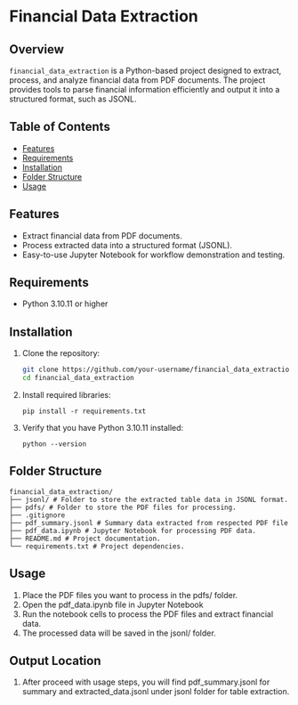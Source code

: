# Financial Data Extraction

## Overview
`financial_data_extraction` is a Python-based project designed to extract, process, and analyze financial data from PDF documents. The project provides tools to parse financial information efficiently and output it into a structured format, such as JSONL.


## Table of Contents

- [Features](#features)
- [Requirements](#requirements)
- [Installation](#installation)
- [Folder Structure](#folder-structure)
- [Usage](#usage)


## Features
- Extract financial data from PDF documents.
- Process extracted data into a structured format (JSONL).
- Easy-to-use Jupyter Notebook for workflow demonstration and testing.

## Requirements
- Python 3.10.11 or higher

## Installation
1. Clone the repository:
   ```bash
   git clone https://github.com/your-username/financial_data_extraction.git
   cd financial_data_extraction
   ```
2. Install required libraries:
    ```
    pip install -r requirements.txt
    ```

3. Verify that you have Python 3.10.11 installed:
    ```
    python --version
    ```

## Folder Structure
    financial_data_extraction/
    ├── jsonl/ # Folder to store the extracted table data in JSONL format.
    ├── pdfs/ # Folder to store the PDF files for processing.
    ├── .gitignore
    ├── pdf_summary.jsonl # Summary data extracted from respected PDF file
    ├── pdf_data.ipynb # Jupyter Notebook for processing PDF data.
    ├── README.md # Project documentation.
    └── requirements.txt # Project dependencies.

## Usage

1. Place the PDF files you want to process in the pdfs/ folder.
2. Open the pdf_data.ipynb file in Jupyter Notebook
3. Run the notebook cells to process the PDF files and extract financial data.
4. The processed data will be saved in the jsonl/ folder.

## Output Location
1. After proceed with usage steps, you will find pdf_summary.jsonl for summary and extracted_data.jsonl under jsonl folder for table extraction.